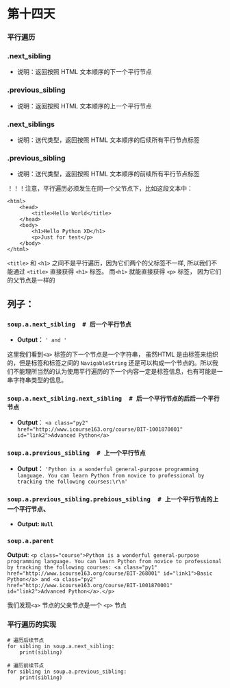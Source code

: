 # 第十四天
### **平行遍历**

### .**next_sibling**
- 说明：返回按照 HTML 文本顺序的下一个平行节点

### .**previous_sibling**
- 说明：返回按照 HTML 文本顺序的上一个平行节点

### .**next_siblings**
- 说明：送代类型，返回按照 HTML 文本顺序的后续所有平行节点标签

### .**previous_sibling**
- 说明：送代类型，返回按照 HTML 文本顺序的前续所有平行节点标签

！！！注意，平行遍历必须发生在同一个父节点下，比如这段文本中：
```
<html>
    <head>
        <title>Hello World</title>
    </head>
    <body>
        <h1>Hello Python XD</h1>
        <p>Just for test</p>
    </body>
</html>
```
`<title>` 和 `<h1>` 之间不是平行遍历，因为它们两个的父标签不一样, 所以我们不能通过 `<title>` 直接获得 `<h1>` 标签。 而`<h1>` 就能直接获得 `<p>` 标签， 因为它们的父节点是一样的

## 列子：
### `soup.a.next_sibling  # 后一个平行节点`

- **Output：** `' and '`

这里我们看到`<a>` 标签的下一个节点是一个字符串， 虽然HTML 是由标签来组织的，但是标签和标签之间的 `NavigableString` 还是可以构成一个节点的。所以我们不能理所当然的认为使用平行遍历的下一个内容一定是标签信息，也有可能是一串字符串类型的信息。

### `soup.a.next_sibling.next_sibling  # 后一个平行节点的后后一个平行节点` 
- **Output**： 
`<a class="py2" href="http://www.icourse163.org/course/BIT-1001870001" id="link2">Advanced Python</a>`

### `soup.a.previous_sibling  # 上一个平行节点`
- **Output：**
`'Python is a wonderful general-purpose programming language. You can learn Python from novice to professional by tracking the following courses:\r\n'`

### `soup.a.previous_sibling.prebious_sibling  # 上一个平行节点的上一个平行节点`、
- **Output: `Null`**

### `soup.a.parent`
**Output**: `<p class="course">Python is a wonderful general-purpose programming language. You can learn Python from novice to professional by tracking the following courses:
<a class="py1" href="http://www.icourse163.org/course/BIT-268001" id="link1">Basic Python</a> and <a class="py2" href="http://www.icourse163.org/course/BIT-1001870001" id="link2">Advanced Python</a>.</p>`

我们发现`<a>` 节点的父亲节点是一个 `<p>` 节点

### 平行遍历的实现
```
# 遍历后续节点
for sibling in soup.a.next_sibling:
    print(sibling)

# 遍历前续节点
for sibling in soup.a.previous_sibling:
    print(sibling)

```
